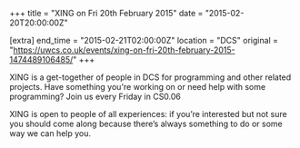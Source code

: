 +++
title = "XING on Fri 20th February 2015"
date = "2015-02-20T20:00:00Z"

[extra]
end_time = "2015-02-21T02:00:00Z"
location = "DCS"
original = "https://uwcs.co.uk/events/xing-on-fri-20th-february-2015-1474489106485/"
+++

XING is a get-together of people in DCS for programming and other related projects. Have something you're working on or need help with some programming? Join us every Friday in CS0.06

XING is open to people of all experiences: if you’re interested but not sure you should come along because there’s always something to do or some way we can help you.

